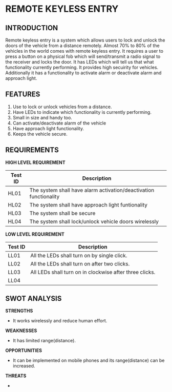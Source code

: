 **REMOTE KEYLESS ENTRY** 
====================

**INTRODUCTION**
--
Remote keyless entry is a system which allows users to lock and unlock the doors of the vehicle from a distance remotely. Almost 70% to 80% of the vehicles in the world comes with remote keyless entry. It requires a user to press a button on a physical fob which will send/transmit a radio signal to the receiver and locks the door. It has LEDs which will tell us that what functionality currently performing. It provides high secuirity for vehicles. Additionally it has a functionality to activate alarm or deactivate alarm and approach light.  

**FEATURES**
--

1) Use to lock or unlock vehicles from  a distance.
2) Have LEDs to indicate which functionality is currently performing.
3) Small in size and handy too.
4) Can activate/deactivate alarm of the vehicle
5) Have approach light functionality.
6) Keeps the vehicle secure.

**REQUIREMENTS**
--

**HIGH LEVEL REQUIREMENT**

|Test ID  |    Description  |  
-------------|-----------------------------------
|HL01     |    The system shall have alarm activation/deactivation functionality | 
|HL02     |    The system shall have approach light funtionality       |
|HL03     |    The system shall be secure   |
|HL04     |    The system shall lock/unlock vehicle doors wirelessly  |

**LOW LEVEL REQUIREMENT**

|Test ID   |  Description | 
------------------|-------------------
|LL01     | All the LEDs shall turn on by single click.  |
|LL02     | All the LEDs shall turn on after two clicks.|
|LL03     | All LEDs shall turn on in clockwise after three clicks. |
|LL04     | |

**SWOT ANALYSIS**
--

__STRENGTHS__

- It works wirelessly and reduce human effort.

**WEAKNESSES**

- It has limited range(distance).  

**OPPORTUNITIES**

- It can be implemented on mobile phones and its range(distance) can be increased. 

**THREATS**

- 

